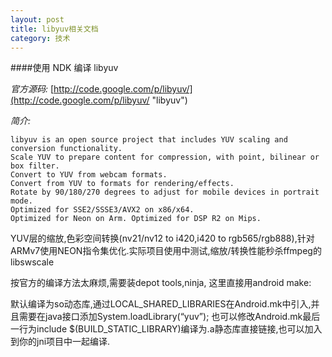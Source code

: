 ```yaml
---
layout: post
title: libyuv相关文档
category: 技术
---
```


####使用 NDK 编译 libyuv

*官方源码:* [http://code.google.com/p/libyuv/](http://code.google.com/p/libyuv/ "libyuv")

*简介:*

```
libyuv is an open source project that includes YUV scaling and conversion functionality.
Scale YUV to prepare content for compression, with point, bilinear or box filter.
Convert to YUV from webcam formats.
Convert from YUV to formats for rendering/effects.
Rotate by 90/180/270 degrees to adjust for mobile devices in portrait mode.
Optimized for SSE2/SSSE3/AVX2 on x86/x64.
Optimized for Neon on Arm. Optimized for DSP R2 on Mips.
```

YUV层的缩放,色彩空间转换(nv21/nv12 to i420,i420 to rgb565/rgb888),针对ARMv7使用NEON指令集优化.实际项目使用中测试,缩放/转换性能秒杀ffmpeg的libswscale

按官方的编译方法太麻烦,需要装depot tools,ninja, 这里直接用android make:

默认编译为so动态库,通过LOCAL_SHARED_LIBRARIES在Android.mk中引入,并且需要在java接口添加System.loadLibrary(“yuv”);
也可以修改Android.mk最后一行为include $(BUILD_STATIC_LIBRARY)编译为.a静态库直接链接,也可以加入到你的jni项目中一起编译.
